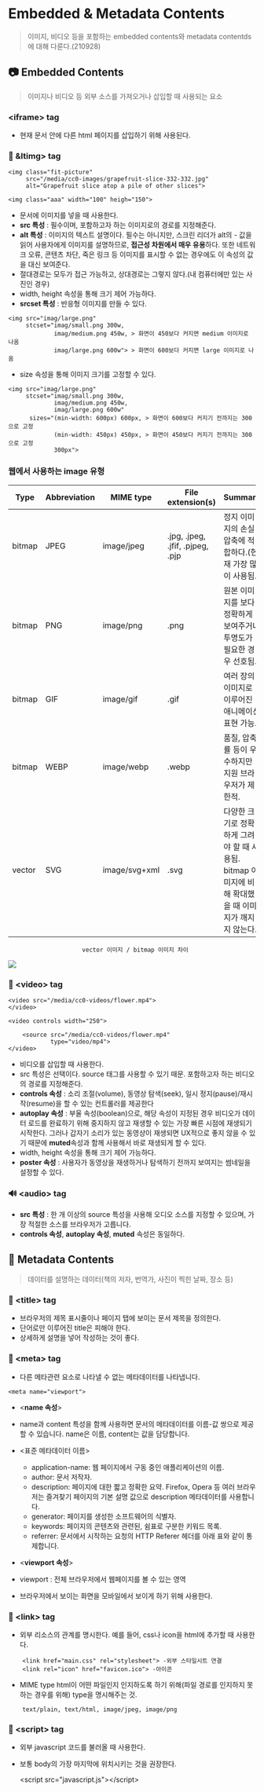 # Embedded & Metadata Contents
> 이미지, 비디오 등을 포함하는 embedded contents와 metadata contentds에 대해 다룬다.(210928)
## 📷 Embedded Contents
>이미지나 비디오 등 외부 소스를 가져오거나 삽입할 때 사용되는 요소

### &lt;iframe> tag
- 현재 문서 안에 다른 html 페이지를 삽입하기 위해 사용된다.

### 🎨 &ltimg> tag
```
<img class="fit-picture"
     src="/media/cc0-images/grapefruit-slice-332-332.jpg"
     alt="Grapefruit slice atop a pile of other slices">
     
<img class="aaa" width="100" heigh="150">
```
- 문서에 이미지를 넣을 때 사용한다. 
- **src 특성** : 필수이며, 포함하고자 하는 이미지로의 경로를 지정해준다.
- **alt 특성** : 이미지의 텍스트 설명이다. 필수는 아니지만, 스크린 리더가 alt의 - 값을 읽어 사용자에게 이미지를 설명하므로, **접근성 차원에서 매우 유용**하다. 또한 네트워크 오류, 콘텐츠 차단, 죽은 링크 등 이미지를 표시할 수 없는 경우에도 이 속성의 값을 대신 보여준다.
- 절대경로는 모두가 접근 가능하고, 상대경로는 그렇지 않다.(내 컴퓨터에만 있는 사진인 경우)
- width, height 속성을 통해 크기 제어 가능하다.
- **srcset 특성** : 반응형 이미지를 만들 수 있다. 

```
<img src="imag/large.png"
	 stcset="imag/small.png 300w, 
     		 imag/medium.png 450w, > 화면이 450보다 커지면 medium 이미지로 나옴 
             imag/large.png 600w"> > 화면이 600보다 커지면 large 이미지로 나옴 
```
- size 속성을 통해 이미지 크기를 고정할 수 있다.
```
<img src="imag/large.png"
	 stcset="imag/small.png 300w, 
     		 imag/medium.png 450w, 
             imag/large.png 600w"
      sizes="(min-width: 600px) 600px, > 화면이 600보다 커지기 전까지는 300으로 고정
      		 (min-width: 450px) 450px, > 화면이 450보다 커지기 전까지는 300으로 고정
             300px"> 
```
### 웹에서 사용하는 image 유형

Type | Abbreviation | MIME type | File extension(s) | Summary|
|-|-|-|-|-|
bitmap | JPEG | image/jpeg | .jpg, .jpeg, .jfif, .pjpeg, .pjp | 정지 이미지의 손실 압축에 적합하다.(현재 가장 많이 사용됨.) |
bitmap | PNG | image/png | .png | 원본 이미지를 보다 정확하게 보여주거나 투명도가 필요한 경우 선호됨. |
bitmap | GIF | image/gif | .gif | 여러 장의 이미지로 이루어진 애니메이션 표현 가능. |
bitmap | WEBP | image/webp | .webp | 품질, 압축률 등이 우수하지만 지원 브라우저가 제한적. |
vector | SVG | image/svg+xml | .svg | 다양한 크기로 정확하게 그려야 할 때 사용됨. bitmap 이미지에 비해 확대했을 때 이미지가 깨지지 않는다.
                         vector 이미지 / bitmap 이미지 차이
![](https://images.velog.io/images/songjy377/post/57583d01-e835-422f-baaa-4ab79c97725c/image.png)

### 🎥 &lt;video> tag
```
<video src="/media/cc0-videos/flower.mp4">
</video>

<video controls width="250">

    <source src="/media/cc0-videos/flower.mp4"
            type="video/mp4">
</video>
```
- 비디오를 삽입할 때 사용한다.
- src 특성은 선택이다. source 태그를 사용할 수 있기 때문. 포함하고자 하는 비디오의 경로를 지정해준다.
- **controls 속성** : 소리 조절(volume), 동영상 탐색(seek), 일시 정지(pause)/재시작(resume)을 할 수 있는 컨트롤러를 제공한다
- **autoplay 속성** : 부울 속성(boolean)으로, 해당 속성이 지정된 경우 비디오가 데이터 로드를 완료하기 위해 중지하지 않고 재생할 수 있는 가장 빠른 시점에 재생되기 시작한다. 그러나 갑자기 소리가 있는 동영상이 재생되면 UX적으로 좋지 않을 수 있기 때문에 **muted**속성과 함께 사용해서 바로 재생되게 할 수 있다.
- width, height 속성을 통해 크기 제어 가능하다.
- **poster 속성** : 사용자가 동영상을 재생하거나 탐색하기 전까지 보여지는 썸네일을 설정할 수 있다.

### 🔊 &lt;audio> tag
- **src 특성** : 한 개 이상의 source 특성을 사용해 오디오 소스를 지정할 수 있으며, 가장 적절한 소스를 브라우저가 고릅니다.
- **controls 속성**, **autoplay 속성**, **muted** 속성은 동일하다.

## 📘 Metadata Contents
>데이터를 설명하는 데이터(책의 저자, 번역가, 사진이 찍힌 날짜, 장소 등)

### 📌 &lt;title> tag
- 브라우저의 제목 표시줄이나 페이지 탭에 보이는 문서 제목을 정의한다.
- 단어로만 이루어진 title은 피해야 한다.
- 상세하게 설명을 넣어 작성하는 것이 좋다.

### 📌 &lt;meta> tag
- 다른 메타관련 요소로 나타낼 수 없는 메타데이터를 나타냅니다.
```
<meta name="viewport">
```
- <**name 속성**>
- name과 content 특성을 함께 사용하면 문서의 메타데이터를 이름-값 쌍으로 제공할 수 있습니다. name은 이름, content는 값을 담당합니다.

- &lt;표준 메타데이터 이름>
   - application-name: 웹 페이지에서 구동 중인 애플리케이션의 이름.
   - author: 문서 저작자.
   - description: 페이지에 대한 짧고 정확한 요약. Firefox, Opera 등 여러 브라우저는 즐겨찾기 페이지의 기본 설명 값으로 description 메타데이터를 사용합니다.
   - generator: 페이지를 생성한 소프트웨어의 식별자.
   - keywords: 페이지의 콘텐츠와 관련된, 쉼표로 구분한 키워드 목록.
   - referrer: 문서에서 시작하는 요청의 HTTP Referer 헤더를 아래 표와 같이 통제합니다.
 - <**viewport 속성**>
 - viewport : 전체 브라우저에서 웹페이지를 볼 수 있는 영역
 - 브라우저에서 보이는 화면을 모바일에서 보이게 하기 위해 사용한다.
### 📌 &lt;link> tag
- 외부 리소스의 관계를 명시한다. 예를 들어, css나 icon을 html에 추가할 때 사용한다.
```
  	<link href="main.css" rel="stylesheet"> -외부 스타일시트 연결
  	<link rel="icon" href="favicon.ico"> -아이콘
```
 - MIME type
 html이 어떤 파일인지 인지하도록 하기 위해(파일 경로를 인지하지 못하는 경우를 위해) type을 명시해주는 것. 
```
   	text/plain, text/html, image/jpeg, image/png
```
### 📌 &lt;script> tag
- 외부 javascript 코드를 불러올 때 사용한다.
- 보통 body의 가장 마지막에 위치시키는 것을 권장한다.

	&lt;script src="javascript.js">&lt;/script>